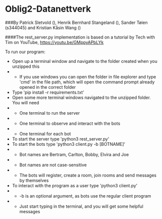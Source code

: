 # Oblig2-Datanettverk

###By Patrick Sletvold (), Henrik Bernhard Stangeland (), Sander Tøien (s344045) and Kristian Kåsin Wang ()

####The rest_server.py implementation is based on a tutorial by Tech with Tim on YouTube, https://youtu.be/GMppyAPbLYk

To run our program:
* Open up a terminal window and navigate to the folder created when you unzipped this
* * If you use windows you can open the folder in file explorer and type 'cmd' in the file path, which will open 
    the command prompt already opened in the correct folder
* Type 'pip install -r requirements.txt'
* Open some more terminal windows navigated to the unzipped folder. You will need
* * One terminal to run the server
* * One terminal to observe and interact with the bots
* * One terminal for each bot
* To start the server type 'python3 rest_server.py'
* To start the bots type 'python3 client.py -b [BOTNAME]'
* * Bot names are Bertram, Carlton, Bobby, Elvira and Joe
* * Bot names are not case-sensitive 
* * The bots will register, create a room, join rooms and send messages by themselves
* To interact with the program as a user type 'python3 client.py'
* * -b is an optional argument, as bots use the regular client program
* * Just start typing in the terminal, and you will get some helpful messages
    
